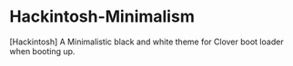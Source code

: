 # Hackintosh-Minimalism
[Hackintosh] A Minimalistic black and white theme for Clover boot loader when booting up.
